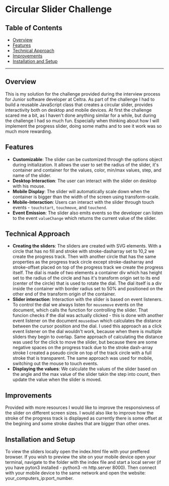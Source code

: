 # Circular Slider Challenge

## Table of Contents
- [Overview](#overview)
- [Features](#features)
- [Technical Approach](#technical-approach)
- [Improvements](#Improvements)
- [Installation and Setup](#installation-and-setup)

---

## Overview
This is my solution for the challenge provided during the interview process for Junior software developer at Celtra.
As part of the challenge I had to build a reusable JavaScript class that creates a circular slider, provides interactivity both on desktop and mobile devices.
At first the challenge scared me a bit, as I haven't done anything similar for a while, but during the challenge I had so much fun. Especially when thinking about how I will implement the progress slider, doing some maths and to see it work was so much more rewarding.

## Features
- **Customizable**: The slider can be customized through the options object during initialization. It allows the user to set the radius of the slider, it's container and container for the values, color, min/max values, step, and name of the slider.
- **Desktop Interaction**: The user can interact with the slider on desktop with his mouse.
- **Mobile Display**: The slider will automatically scale down when the container is bigger than the width of the screen using transform-scale. 
- **Mobile-Interaction**: Users can interact with the slider through touch events - `touchstart`, `touchmove`, and `touchend`.
- **Event Emission**: The slider also emits events so the developer can listen to the event `valueChange` which returns the current value of the slider.
  
## Technical Approach
- **Creating the sliders**: The sliders are created with SVG elements. With a circle that has no fill and stroke with stroke-dasharray set to 10,2 we create the progress track. Then with another circle that has the same properties as the progress track circle except stroke-dasharray and stroke-offset placed on top of the progress track we create the progress itself. The dial is made of two elements a container div which has height set to the radius of the circle and has it's transform origin set to its end (center of the circle) that is used to rotate the dial. The dial itself is a div inside the container with border radius set to 50% and positioned on the other end of the transform origin of the container.
- **Slider interaction**: Interaction with the slider is based on event listeners. To control the dial we always listen for `mousemove` events on the document, which calls the function for controlling the slider. That funcion checks if the dial was actually clicked - this is done with another event listener on the document `mousedown` which calculates the distance between the cursor position and the dial. I used this approach as a click event listener on the dial wouldn't work, because when there is multiple sliders they begin to overlap. Same approach of calculating the distance was used for the click to move the slider, but because there are some negative spaces on the progress track due to the stroke dash-array stroke I created a pseudo circle on top of the track circle with a full stroke that is transparent. The same approach was used for mobile, switching out the mouse to touch events.
- **Displaying the values**: We calculate the values of the slider based on the angle and the max value of the slider takin the step into count, then update the value when the slider is moved. 

## Improvements
Provided with more resources I would like to improve the responsivness of the slider on different screen sizes. I would also like to improve how the stroke of the progress track is displayed as currently there is some offset at the begining and some stroke dashes that are bigger than other ones.

## Installation and Setup
To view the sliders locally open the index.html file with your preffered browser.
If you wish to preview the site on your mobile device open your terminal, navigate to the folder with the index file and start a local server (if you have pyton3 installed - python3 -m http.server 8000). Then connect with your mobile device to the same network and open the website: your_computers_ip:port_number.